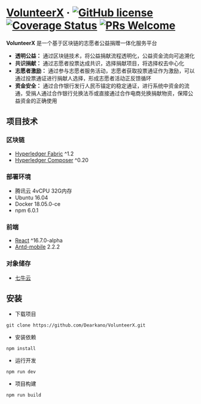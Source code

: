 # [VolunteerX](https://github.com/Dearkano/VolunteerX) &middot; [![GitHub license](https://img.shields.io/badge/license-MIT-blue.svg)](https://github.com/facebook/react/blob/master/LICENSE) [![Coverage Status](https://img.shields.io/coveralls/facebook/react/master.svg?style=flat)](https://coveralls.io/github/facebook/react?branch=master) [![PRs Welcome](https://img.shields.io/badge/PRs-welcome-brightgreen.svg)](https://reactjs.org/docs/how-to-contribute.html#your-first-pull-request)

**VolunteerX** 是一个基于区块链的志愿者公益捐赠一体化服务平台

* **透明公益：** 通过区块链技术，将公益捐献流程透明化，公益资金流向可追溯化
* **共识捐献：** 通过志愿者投票达成共识，选择捐献项目，将选择权去中心化
* **志愿者激励：** 通过参与志愿者服务活动，志愿者获取投票通证作为激励，可以通过投票通证进行捐献人选择，形成志愿者活动正反馈循环
* **资金安全：** 通过合作银行发行人民币锚定的稳定通证，进行系统中资金的流通，受捐人通过合作银行兑换法币或直接通过合作电商兑换捐献物资，保障公益资金的正确使用

## 项目技术

### 区块链
* [Hyperledger Fabric](https://gerrit.hyperledger.org/r/#/admin/projects/fabric) ^1.2
* [Hyperledger Composer](https://github.com/hyperledger/composer) ^0.20

### 部署环境 
* 腾讯云 4vCPU 32G内存 
* Ubuntu 16.04
* Docker 18.05.0-ce
* npm 6.0.1

### 前端
* [React](https://github.com/facebook/react) ^16.7.0-alpha
* [Antd-mobile](https://mobile.ant.design) 2.2.2

### 对象储存
* [七牛云](https://www.qiniu.com/)

## 安装
* 下载项目

`git clone https://github.com/Dearkano/VolunteerX.git`
* 安装依赖

`npm install`
* 运行开发

`npm run dev`
* 项目构建

`npm run build`
